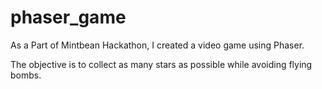 # phaser_game

As a Part of Mintbean Hackathon, I created a video game using Phaser.

The objective is to collect as many stars as possible while avoiding flying bombs.
